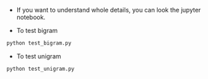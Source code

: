 - If you want to understand whole details, you can look the jupyter notebook.

- To test bigram
``` sh
python test_bigram.py
```

- To test unigram
``` sh
python test_unigram.py
``` 

